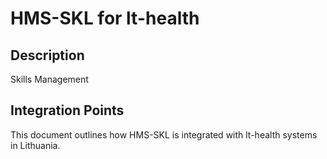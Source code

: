 # HMS-SKL for lt-health

## Description

Skills Management

## Integration Points

This document outlines how HMS-SKL is integrated with lt-health systems in Lithuania.
